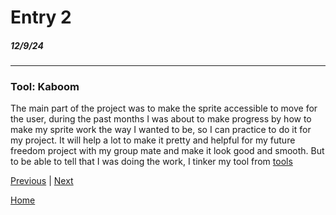 # Entry 2
##### 12/9/24
---
### Tool: Kaboom
The main part of the project was to make the sprite accessible to move for the user, during the past months I was about to make progress by how to make my sprite work the way I wanted to be, so I can practice to do it for my project. It will help a lot to make it pretty and helpful for my future freedom project with my group mate and make it look good and smooth. But to be able to tell that I was doing the work, I tinker my tool from [tools](tool/learning-log)



[Previous](entry01.md) | [Next](entry03.md)

[Home](../README.md)
